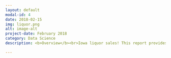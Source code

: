 ```yaml
---
layout: default
modal-id: 4
date: 2018-02-15
img: liquor.png
alt: image-alt
project-date: February 2018
category: Data Science
description: <b>Overview</b><br>Iowa liquor sales! This report provides an analysis of transactional data and demographic data to predict total sales by liquor stores in Iowa. The goal was to use this info to make locational recommendations for building new liquor stores in Iowa. I combined liquor data with demographic data to test if demographic data could predict total store sales. For this study, I used linear regression to model sales because I wanted to infer about the relations between my variables and my target. In this instance, I want to find the optimal demographic measures and then locate the areas with the best combinations of these features.<br><br><b>Data</b><br>The data was sourced from the state of Iowa, and was grouped into store level data in order to infer about sales by store. Two datasets were used: Iowa liquor transactions, and Iowa demographic data.<ul><li>Iowa liquor transactions:<br>Provided by the state of Iowa, consists of every class E liquor transaction in Iowa from January 2015 to March 2016. Data includes store info and address, liquor type and quantity, and cost to store and buyer.</li><br><li>Iowa demographic data:<br>Pulled from the Iowa State Data Center, a combination of demographic data organized by county. Data was pulled from the 'American Community Survey' section of the ISDC's website.</li></ul><br><br><b>Key Insights</b><br>While initially examining the sales oriented data, the main focus of this study is on the demographic data. Locational data is likely to have correlation but not causation with sales, and for that reason the report analyzes the demographic data, or quantifiable population statistics that can be categorized by location, to infer about the ability of a location to predict sales. The hypothesis was that demographic data will help explain the variability of store sales. The results of the study unfortunately tell a different tale - models using the demographic data had poor explanatory power on the sales of a store. As such, I concluded that demographic data at that level cannot reliably be used to predict store sales. Polk, Linn, and Scott counties were selected as target regions for new stores based on their relative outperformance in sales and undersaturation on a stores per county basis. Further assessment should address intercounty data to find the least saturated points in these counties.<br><br><b>Skills and Concepts Used</b><br>Pandas<br>SKLearn<br>Statsmodels<br>Matploblib<br>Multiple Linear Regression<br>Model cross-validation<br>

---
```

